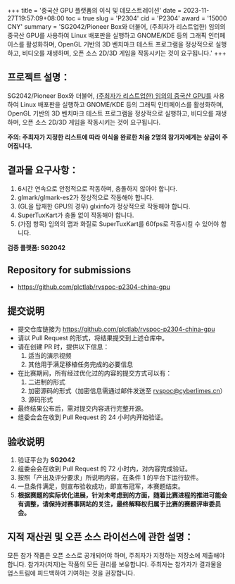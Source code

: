 +++
title = '중국산 GPU 플랫폼의 이식 및 데모스트레이션'
date = 2023-11-27T19:57:09+08:00
toc = true
slug = 'P2304'
cid = 'P2304'
award = '15000 CNY'
summary = 'SG2042/Pioneer Box와 더불어, (주최자가 리스트업한) 임의의 중국산 GPU를 사용하여 Linux 배포판을 실행하고 GNOME/KDE 등의 그래픽 인터페이스를 활성화하며, OpenGL 기반의 3D 벤치마크 테스트 프로그램을 정상적으로 실행하고, 비디오를 재생하며, 오픈 소스 2D/3D 게임을 작동시키는 것이 요구됩니다.'
+++

## 프로젝트 설명：

SG2042/Pioneer Box와 더불어, [(주최자가 리스트업한) 임의의 중국산 GPU를](../cn-domestic-gpu/) 사용하여 Linux 배포판을 실행하고 GNOME/KDE 등의 그래픽 인터페이스를 활성화하며, OpenGL 기반의 3D 벤치마크 테스트 프로그램을 정상적으로 실행하고, 비디오를 재생하며, 오픈 소스 2D/3D 게임을 작동시키는 것이 요구됩니다.

**주의: 주최자가 지정한 리스트에 따라 이식을 완료한 처음 2명의 참가자에게는 상금이 주어집니다.**

## 결과물 요구사항：

1. 6시간 연속으로 안정적으로 작동하며, 충돌하지 않아야 합니다.
2. glmark/glmark-es2가 정상적으로 작동해야 합니다.
3. (GL을 탑재한 GPU의 경우) glxinfo가 정상적으로 작동해야 합니다.
4. SuperTuxKart가 충돌 없이 작동해야 합니다.
5. (가점 항목) 임의의 맵과 화질로 SuperTuxKart를 60fps로 작동시킬 수 있어야 합니다.

**검증 플랫폼: SG2042**

## Repository for submissions

- https://github.com/plctlab/rvspoc-p2304-china-gpu 

## 提交说明

* 提交仓库链接为 https://github.com/plctlab/rvspoc-p2304-china-gpu 
* 请以 Pull Request 的形式，将结果提交到上述仓库中。
* 请在创建 PR 时，提供以下信息：
  1. 适当的演示视频
  2. 其他用于满足移植任务完成的必要信息
* 在比赛期间，所有经过优化过的内容的提交方式可以有：
  1. 二进制的形式
  2. 加密源码的形式（加密信息需通过邮件发送至 rvspoc@cyberlimes.cn）
  3. 源码形式
* 最终结果公布后，需对提交内容进行完整开源。
* 组委会会在收到 Pull Request 的 24 小时内开始验证。

## 验收说明

1. 验证平台为 **SG2042**
2. 组委会会在收到 Pull Request 的 72 小时内，对内容完成验证。
3. 按照「产出及评分要求」所说明内容，在条件 1 的平台下运行软件。
4. 一旦条件满足，则宣布验收成功，即宣布冠军，本赛题结束。
5. **根据赛题的实际优化进展，针对未考虑到的方面，随着比赛进程的推进可能会有调整，请保持对赛事网站的关注，最终解释权归属于比赛的赛题评审委员会。**

## 지적 재산권 및 오픈 소스 라이선스에 관한 설명：

모든 참가 작품은 오픈 소스로 공개되어야 하며, 주최자가 지정하는 저장소에 제출해야 합니다. 참가자(저자)는 작품의 모든 권리를 보유합니다. 주최자는 참가자가 결과물을 업스트림에 피드백하여 기여하는 것을 권장합니다.
